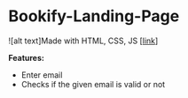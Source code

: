 # Bookify-Landing-Page
![alt text]Made with HTML, CSS, JS
[[link](https://bookifylandingpage.netlify.app/)]

**Features:**
- Enter email
- Checks if the given email is valid or not

